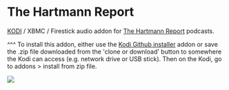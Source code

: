 The Hartmann Report<br>
=============================

<a href="www.kodi.tv">KODI</a> / XBMC / Firestick audio addon for <a href="http://www.hartmannreport.com">The Hartmann Report</a> podcasts.<br>

^^^ To install this addon, either use the <a href="https://www.tvaddons.co/github-browser-kodi/">Kodi Github installer</a> addon or save the .zip file downloaded from the 'clone or download' button to somewhere the Kodi can access (e.g. network drive or USB stick). Then on the Kodi, go to addons > install from zip file.<br>

<a href="http://www.hartmannreport.com"><img src="https://hartmannreport.com/sites/all/themes/hr_theme/images/largelogo.png">

